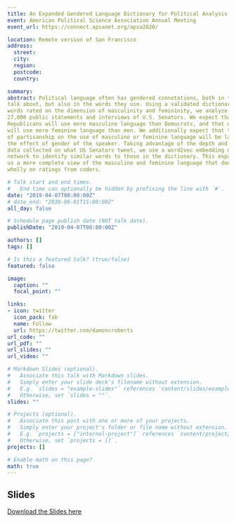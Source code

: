 ```yaml
---
title: An Expanded Gendered Language Dictionary for Political Analysis
event: American Political Science Association Annual Meeting
event_url: https://connect.apsanet.org/apsa2020/

location: Remote version of San Francisco
address:
  street:
  city: 
  region:
  postcode: 
  country: 

summary: 
abstract: Political language often has gendered connotations, both in the topics politicians
talk about, but also in the words they use. Using a validated dictionary of 700
words rated on the dimension of masculinity and femininity, we analyze approximately
27,000 public statements and interviews of U.S. Senators. We expect that
Republicans will use more masculine language than Democrats, and that women
will use more feminine language than men. We additionally expect that the effect
of partisanship on the use of masculine or feminine language will be larger than
the effect of gender of the speaker. Taking advantage of the depth and breadth of
data collected on what US Senators tweet, we use a word2vec embedding neural
network to identify similar words to those in the dictionary. This expansion gives
us a more complete view of the masculine and feminine language that does not rely
wholly on ratings from coders.

# Talk start and end times.
#   End time can optionally be hidden by prefixing the line with `#`.
date: "2019-04-07T08:00:00Z"
# date_end: "2030-06-01T15:00:00Z"
all_day: false

# Schedule page publish date (NOT talk date).
publishDate: "2019-04-07T08:00:00Z"

authors: []
tags: []

# Is this a featured talk? (true/false)
featured: false

image:
  caption: ""
  focal_point: ""

links:
- icon: twitter
  icon_pack: fab
  name: Follow
  url: https://twitter.com/damoncroberts
url_code: ""
url_pdf: ""
url_slides: ""
url_video: ""

# Markdown Slides (optional).
#   Associate this talk with Markdown slides.
#   Simply enter your slide deck's filename without extension.
#   E.g. `slides = "example-slides"` references `content/slides/example-slides.md`.
#   Otherwise, set `slides = ""`.
slides: ""

# Projects (optional).
#   Associate this post with one or more of your projects.
#   Simply enter your project's folder or file name without extension.
#   E.g. `projects = ["internal-project"]` references `content/project/deep-learning/index.md`.
#   Otherwise, set `projects = []`.
projects: []

# Enable math on this page?
math: true
---
```


## Slides

[Download the Slides here](https://www.dropbox.com/s/zwflx2d9vi2e7p6/final_slides_v09-09-20PM.pdf?dl=0)
